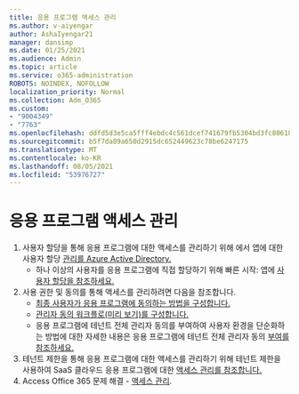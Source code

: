 ```yaml
---
title: 응용 프로그램 액세스 관리
ms.author: v-aiyengar
author: AshaIyengar21
manager: dansimp
ms.date: 01/25/2021
ms.audience: Admin
ms.topic: article
ms.service: o365-administration
ROBOTS: NOINDEX, NOFOLLOW
localization_priority: Normal
ms.collection: Adm_O365
ms.custom:
- "9004349"
- "7763"
ms.openlocfilehash: ddfd5d3e5ca5fff4ebdc4c561dcef741679fb5304bd3fc80618016dc90a0d19f
ms.sourcegitcommit: b5f7da89a650d2915dc652449623c78be6247175
ms.translationtype: MT
ms.contentlocale: ko-KR
ms.lasthandoff: 08/05/2021
ms.locfileid: "53976727"
---
```

# <a name="manage-application-access"></a>응용 프로그램 액세스 관리

1. 사용자 할당을 통해 응용 프로그램에 대한 액세스를 관리하기 위해 에서 앱에 대한 사용자 할당 [관리를 Azure Active Directory.](https://docs.microsoft.com/azure/active-directory/manage-apps/assign-user-or-group-access-portal)
    - 하나 이상의 사용자를 응용 프로그램에 직접 할당하기 위해 빠른 시작: 앱에 [사용자 할당을 참조하세요.](https://docs.microsoft.com/azure/active-directory/manage-apps/assign-user-or-group-access-portal)
1. 사용 권한 및 동의를 통해 액세스를 관리하려면 다음을 참조합니다.
    - [최종 사용자가 응용 프로그램에 동의하는 방법을 구성합니다.](https://docs.microsoft.com/azure/active-directory/manage-apps/configure-user-consent?tabs=azure-portal) 
    - [관리자 동의 워크플로(미리 보기)를 구성합니다.](https://docs.microsoft.com/azure/active-directory/manage-apps/configure-admin-consent-workflow) 
    - 응용 프로그램에 테넌트 전체 관리자 동의를 부여하여 사용자 환경을 단순화하는 방법에 대한 자세한 내용은 응용 프로그램에 테넌트 전체 관리자 동의 [부여를 참조하세요.](https://docs.microsoft.com/azure/active-directory/manage-apps/grant-admin-consent) 
1. 테넌트 제한을 통해 응용 프로그램에 대한 액세스를 관리하기 위해 테넌트 제한을 사용하여 SaaS 클라우드 응용 프로그램에 대한 [액세스 관리를 참조합니다.](https://docs.microsoft.com/azure/active-directory/manage-apps/tenant-restrictions) 
1. Access Office 365 문제 해결 - [액세스 관리](https://docs.microsoft.com/office365/troubleshoot/access-management/cannot-add-guest-users-in-m365-admin-center).
